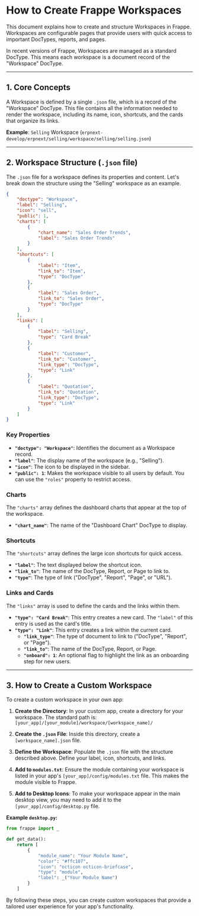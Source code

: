 # How to Create Frappe Workspaces

This document explains how to create and structure Workspaces in Frappe. Workspaces are configurable pages that provide users with quick access to important DocTypes, reports, and pages.

In recent versions of Frappe, Workspaces are managed as a standard DocType. This means each workspace is a document record of the "Workspace" DocType.

---

## 1. Core Concepts

A Workspace is defined by a single `.json` file, which is a record of the "Workspace" DocType. This file contains all the information needed to render the workspace, including its name, icon, shortcuts, and the cards that organize its links.

**Example**: `Selling` Workspace (`erpnext-develop/erpnext/selling/workspace/selling/selling.json`)

---

## 2. Workspace Structure (`.json` file)

The `.json` file for a workspace defines its properties and content. Let's break down the structure using the "Selling" workspace as an example.

```json
{
    "doctype": "Workspace",
    "label": "Selling",
    "icon": "sell",
    "public": 1,
    "charts": [
        {
            "chart_name": "Sales Order Trends",
            "label": "Sales Order Trends"
        }
    ],
    "shortcuts": [
        {
            "label": "Item",
            "link_to": "Item",
            "type": "DocType"
        },
        {
            "label": "Sales Order",
            "link_to": "Sales Order",
            "type": "DocType"
        }
    ],
    "links": [
        {
            "label": "Selling",
            "type": "Card Break"
        },
        {
            "label": "Customer",
            "link_to": "Customer",
            "link_type": "DocType",
            "type": "Link"
        },
        {
            "label": "Quotation",
            "link_to": "Quotation",
            "link_type": "DocType",
            "type": "Link"
        }
    ]
}
```

### Key Properties

- **`"doctype": "Workspace"`**: Identifies the document as a Workspace record.
- **`"label"`**: The display name of the workspace (e.g., "Selling").
- **`"icon"`**: The icon to be displayed in the sidebar.
- **`"public": 1`**: Makes the workspace visible to all users by default. You can use the `"roles"` property to restrict access.

### Charts

The `"charts"` array defines the dashboard charts that appear at the top of the workspace.

- **`"chart_name"`**: The name of the "Dashboard Chart" DocType to display.

### Shortcuts

The `"shortcuts"` array defines the large icon shortcuts for quick access.

- **`"label"`**: The text displayed below the shortcut icon.
- **`"link_to"`**: The name of the DocType, Report, or Page to link to.
- **`"type"`**: The type of link ("DocType", "Report", "Page", or "URL").

### Links and Cards

The `"links"` array is used to define the cards and the links within them.

- **`"type": "Card Break"`**: This entry creates a new card. The `"label"` of this entry is used as the card's title.
- **`"type": "Link"`**: This entry creates a link within the current card.
    - **`"link_type"`**: The type of document to link to ("DocType", "Report", or "Page").
    - **`"link_to"`**: The name of the DocType, Report, or Page.
    - **`"onboard": 1`**: An optional flag to highlight the link as an onboarding step for new users.

---

## 3. How to Create a Custom Workspace

To create a custom workspace in your own app:

1.  **Create the Directory**: In your custom app, create a directory for your workspace. The standard path is:
    `[your_app]/[your_module]/workspace/[workspace_name]/`

2.  **Create the `.json` File**: Inside this directory, create a `[workspace_name].json` file.

3.  **Define the Workspace**: Populate the `.json` file with the structure described above. Define your label, icon, shortcuts, and links.

4.  **Add to `modules.txt`**: Ensure the module containing your workspace is listed in your app's `[your_app]/config/modules.txt` file. This makes the module visible to Frappe.

5.  **Add to Desktop Icons**: To make your workspace appear in the main desktop view, you may need to add it to the `[your_app]/config/desktop.py` file.

**Example `desktop.py`:**
```python
from frappe import _

def get_data():
    return [
        {
            "module_name": "Your Module Name",
            "color": "#ffc107",
            "icon": "octicon octicon-briefcase",
            "type": "module",
            "label": _("Your Module Name")
        }
    ]
```

By following these steps, you can create custom workspaces that provide a tailored user experience for your app's functionality.